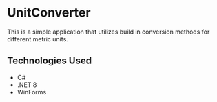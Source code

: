 # UnitConverter

This is a simple application that utilizes build in conversion methods for different metric units.

## Technologies Used
*  C#
*  .NET 8
*  WinForms
